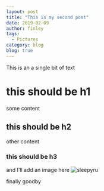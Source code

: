 ```yaml
---
layout: post
title: "This is my second post"
date: 2019-02-09
author: finley
tags:
  - Pictures
category: blog
blog: true
---
```


This is an a single bit of text

# this should be h1

some content

## this should be h2

other content

### this should be h3

and I'll add an image here
![sleepyru](/assets/images/sleepyru.jpeg)

finally goodby